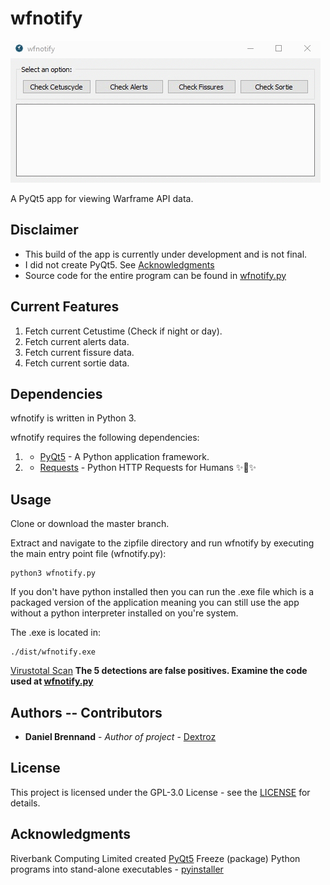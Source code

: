 # wfnotify
![wfnotify](example.gif)

A PyQt5 app for viewing Warframe API data.

## Disclaimer
* This build of the app is currently under development and is not final.
* I did not create PyQt5. See [Acknowledgments](#acknowledgments)
* Source code for the entire program can be found in [wfnotify.py](wfnotify.py)

## Current Features
  1. Fetch current Cetustime (Check if night or day).
  2. Fetch current alerts data.
  3. Fetch current fissure data.
  4. Fetch current sortie data.

## Dependencies
wfnotify is written in Python 3.

wfnotify requires the following dependencies:
  1. * [PyQt5](https://riverbankcomputing.com/software/pyqt/download5) - A Python application framework.
  2. * [Requests](https://github.com/requests/requests/) - Python HTTP Requests for Humans ✨🍰✨

## Usage
Clone or download the master branch.

Extract and navigate to the zipfile directory and run wfnotify by executing the main entry point file (wfnotify.py):
  ```
  python3 wfnotify.py
  ```

If you don't have python installed then you can run the .exe file which is a packaged version of the application
meaning you can still use the app without a python interpreter installed on you're system.

The .exe is located in:
  ```
  ./dist/wfnotify.exe
  ```

[Virustotal Scan](https://www.virustotal.com/#/file/9012e8806c3f9175b1566fe1fa41af38136d7c3a0b03a9efdf7a0edddf02321a/detection)
**The 5 detections are false positives. Examine the code used at [wfnotify.py](wfnotify.py)**

## Authors -- Contributors

* **Daniel Brennand** - *Author of project* - [Dextroz](https://github.com/Dextroz)

## License

This project is licensed under the GPL-3.0 License - see the [LICENSE](LICENSE) for details.

## Acknowledgments
Riverbank Computing Limited created [PyQt5](https://riverbankcomputing.com/software/pyqt/download5)
Freeze (package) Python programs into stand-alone executables - [pyinstaller](http://www.pyinstaller.org)

